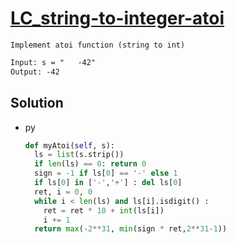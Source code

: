 # [LC_string-to-integer-atoi](https://leetcode.com/problems/string-to-integer-atoi)

```en
Implement atoi function (string to int)
```

```txt
Input: s = "   -42"
Output: -42
```

## Solution

* py

  ```py
  def myAtoi(self, s):
    ls = list(s.strip())
    if len(ls) == 0: return 0
    sign = -1 if ls[0] == '-' else 1
    if ls[0] in ['-','+'] : del ls[0]
    ret, i = 0, 0
    while i < len(ls) and ls[i].isdigit() :
      ret = ret * 10 + int(ls[i])
      i += 1
    return max(-2**31, min(sign * ret,2**31-1))
  ```
